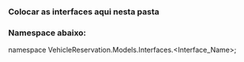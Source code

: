 ### Colocar as interfaces aqui nesta pasta

### Namespace abaixo:

namespace VehicleReservation.Models.Interfaces.<Interface_Name>;